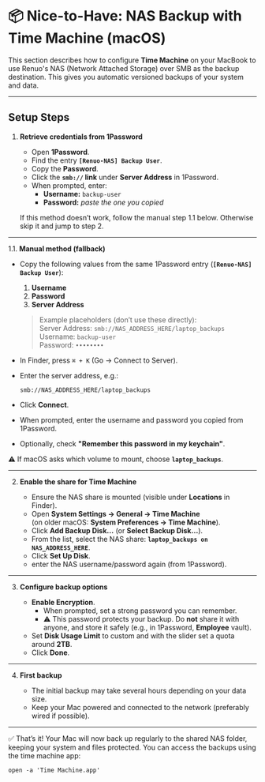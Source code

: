# 📦 Nice-to-Have: NAS Backup with Time Machine (macOS)

This section describes how to configure **Time Machine** on your MacBook to use Renuo's NAS (Network Attached Storage) over SMB as the backup destination. This gives you automatic versioned backups of your system and data.

---

## Setup Steps

1. **Retrieve credentials from 1Password**

   - Open **1Password**.  
   - Find the entry **`[Renuo-NAS] Backup User`**.  
   - Copy the **Password**.
   - Click the **`smb://` link** under **Server Address** in 1Password.  
   - When prompted, enter:  
     - **Username:** `backup-user`  
     - **Password:** *paste the one you copied*  

   If this method doesn’t work, follow the manual step 1.1 below. Otherwise skip it and jump to step 2.

---

1.1. **Manual method (fallback)**  

   - Copy the following values from the same 1Password entry (**`[Renuo-NAS] Backup User`**):  
     1. **Username**  
     2. **Password**  
     3. **Server Address**  

      > Example placeholders (don’t use these directly):  
      > Server Address: `smb://NAS_ADDRESS_HERE/laptop_backups`  
      > Username: `backup-user`  
      > Password: `••••••••`

   - In Finder, press `⌘ + K` (Go → Connect to Server).  
   - Enter the server address, e.g.:  
     ```
     smb://NAS_ADDRESS_HERE/laptop_backups
     ```  
   - Click **Connect**.  
   - When prompted, enter the username and password you copied from 1Password.  
   - Optionally, check **"Remember this password in my keychain"**.

   ⚠️ If macOS asks which volume to mount, choose **`laptop_backups`**.

---

2. **Enable the share for Time Machine**

   - Ensure the NAS share is mounted (visible under **Locations** in Finder).  
   - Open **System Settings → General → Time Machine**  
     (on older macOS: **System Preferences → Time Machine**).  
   - Click **Add Backup Disk…** (or **Select Backup Disk…**).  
   - From the list, select the NAS share: **`laptop_backups on NAS_ADDRESS_HERE`**.  
   - Click **Set Up Disk**.
   - enter the NAS username/password again (from 1Password).  

---

3. **Configure backup options**

   - **Enable Encryption**.  
     - When prompted, set a strong password you can remember.  
     - ⚠️ This password protects your backup. Do **not** share it with anyone, and store it safely (e.g., in 1Password, **Employee** vault).  
   - Set **Disk Usage Limit** to custom and with the slider set a quota around **2TB**.
   - Click **Done**.

---

4. **First backup**

   - The initial backup may take several hours depending on your data size.  
   - Keep your Mac powered and connected to the network (preferably wired if possible).  

---

✅ That’s it! Your Mac will now back up regularly to the shared NAS folder, keeping your system and files protected. You can access the backups using the time machine app: 

```
open -a 'Time Machine.app'
```
